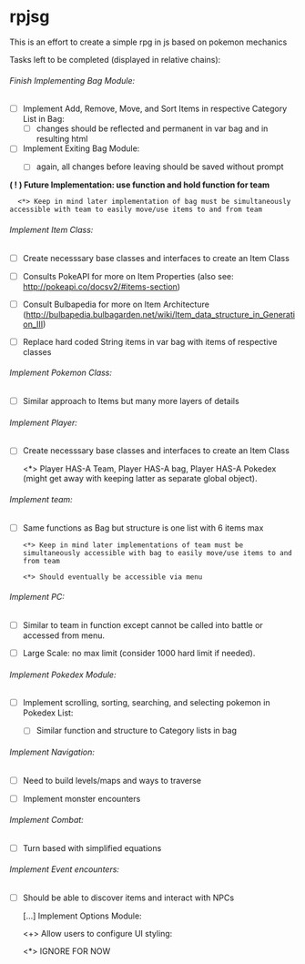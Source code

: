 # rpjsg

This is an effort to create a simple rpg in js based on pokemon mechanics

Tasks left to be completed (displayed in relative chains):

###### Finish Implementing Bag Module:

- [ ] Implement Add, Remove, Move, and Sort Items in respective Category List in Bag: 
  - [ ] changes should be reflected and permanent in var bag and in resulting html

- [ ] Implement Exiting Bag Module:
  - [ ] again, all changes before leaving should be saved without prompt


**( ! ) Future Implementation: use function and hold function for team**
      
      <*> Keep in mind later implementation of bag must be simultaneously accessible with team to easily move/use items to and from team
  

###### Implement Item Class:

- [ ] Create necesssary base classes and interfaces to create an Item Class

- [ ] Consults PokeAPI for more on Item Properties (also see: http://pokeapi.co/docsv2/#items-section)

- [ ] Consult Bulbapedia for more on Item Architecture (http://bulbapedia.bulbagarden.net/wiki/Item_data_structure_in_Generation_III)

- [ ] Replace hard coded String items in var bag with items of respective classes


###### Implement Pokemon Class:

- [ ] Similar approach to Items but many more layers of details


###### Implement Player:

- [ ] Create necesssary base classes and interfaces to create an Item Class

    <*> Player HAS-A Team, Player HAS-A bag, Player HAS-A Pokedex (might get away with keeping latter as separate global object).
  

###### Implement team:

  - [ ] Same functions as Bag but structure is one list with 6 items max
  
        <*> Keep in mind later implementations of team must be simultaneously accessible with bag to easily move/use items to and from team
  
        <*> Should eventually be accessible via menu


###### Implement PC:

  - [ ] Similar to team in function except cannot be called into battle or accessed from menu.
  
  - [ ] Large Scale: no max limit (consider 1000 hard limit if needed).


###### Implement Pokedex Module:

- [ ] Implement scrolling, sorting, searching, and selecting pokemon in Pokedex List:

  - [ ] Similar function and structure to Category lists in bag


###### Implement Navigation:

- [ ] Need to build levels/maps and ways to traverse

- [ ] Implement monster encounters


###### Implement Combat:

- [ ] Turn based with simplified equations


###### Implement Event encounters:

- [ ] Should be able to discover items and interact with NPCs


    [...] Implement Options Module:

    <+> Allow users to configure UI styling:

    <*> IGNORE FOR NOW
